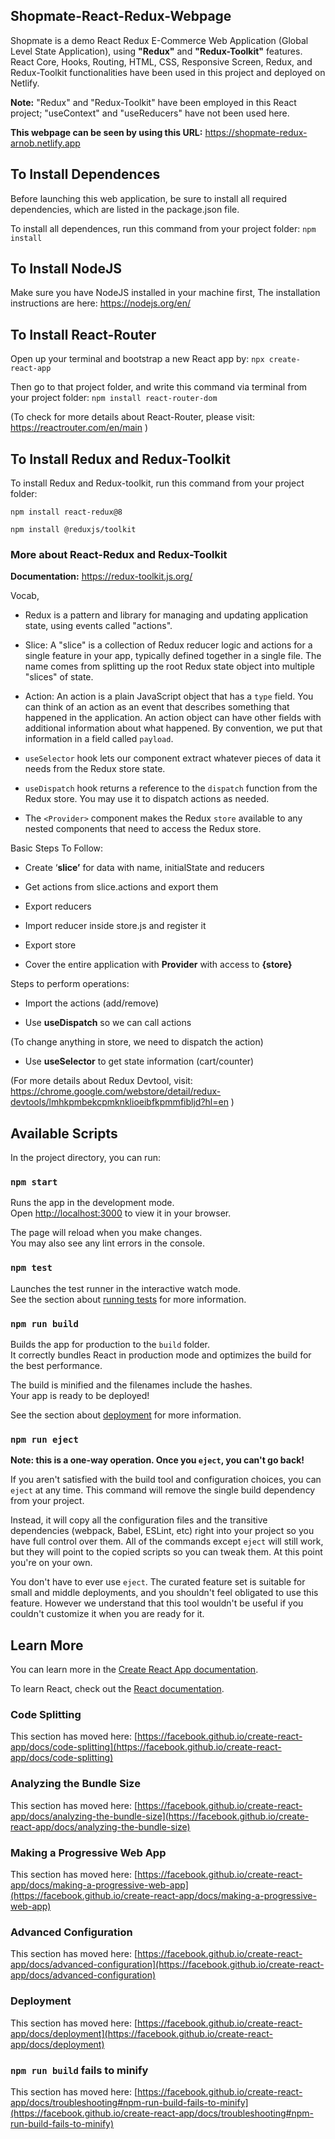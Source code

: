 
## Shopmate-React-Redux-Webpage

Shopmate is a demo React Redux E-Commerce Web Application (Global Level State Application), using **"Redux"** and **"Redux-Toolkit"** features. React Core, Hooks, Routing, HTML, CSS, Responsive Screen, Redux, and Redux-Toolkit functionalities have been used in this project and deployed on Netlify.

**Note:** "Redux" and "Redux-Toolkit" have been employed in this React project; "useContext" and "useReducers" have not been used here.

**This webpage can be seen by using this URL:** https://shopmate-redux-arnob.netlify.app

## To Install Dependences

Before launching this web application, be sure to install all required dependencies, which are listed in the package.json file.

To install all dependences, run this command from your project folder: `npm install`

## To Install NodeJS

Make sure you have NodeJS installed in your machine first, The installation instructions are here: https://nodejs.org/en/

## To Install React-Router 

Open up your terminal and bootstrap a new React app by: `npx create-react-app`

Then go to that project folder, and write this command via terminal from your project folder: `npm install react-router-dom`

(To check for more details about React-Router, please visit: https://reactrouter.com/en/main )

## To Install Redux and Redux-Toolkit

To install Redux and Redux-toolkit, run this command from your project folder:

`npm install react-redux@8`

`npm install @reduxjs/toolkit`

### More about React-Redux and Redux-Toolkit

**Documentation:** https://redux-toolkit.js.org/

Vocab,

- Redux is a pattern and library for managing and updating application state, using events called "actions".
  
- Slice: A "slice" is a collection of Redux reducer logic and actions for a single feature in your app, typically defined together in a single file. The name comes from splitting up the root Redux state object into multiple "slices" of state.
  
- Action: An action is a plain JavaScript object that has a `type` field. You can think of an action as an event that describes something that happened in the application. An action object can have other fields with additional information about what happened. By convention, we put that information in a field called `payload`.
  
- `useSelector` hook lets our component extract whatever pieces of data it needs from the Redux store state.
  
- `useDispatch` hook returns a reference to the `dispatch` function from the Redux store. You may use it to dispatch actions as needed.
  
- The `<Provider>` component makes the Redux `store` available to any nested components that need to access the Redux store.

Basic Steps To Follow:

- Create ‘**slice’** for data with name, initialState and reducers
  
- Get actions from slice.actions and export them

- Export reducers
  
- Import reducer inside store.js and register it
  
- Export store
  
- Cover the entire application with **Provider** with access to **{store}**

Steps to perform operations:

- Import the actions (add/remove)
  
- Use **useDispatch** so we can call actions

(To change anything in store, we need to dispatch the action)

- Use **useSelector** to get state information (cart/counter)

(For more details about Redux Devtool, visit: https://chrome.google.com/webstore/detail/redux-devtools/lmhkpmbekcpmknklioeibfkpmmfibljd?hl=en )

## Available Scripts

In the project directory, you can run:

### `npm start`

Runs the app in the development mode.\
Open [http://localhost:3000](http://localhost:3000) to view it in your browser.

The page will reload when you make changes.\
You may also see any lint errors in the console.

### `npm test`

Launches the test runner in the interactive watch mode.\
See the section about [running tests](https://facebook.github.io/create-react-app/docs/running-tests) for more information.

### `npm run build`

Builds the app for production to the `build` folder.\
It correctly bundles React in production mode and optimizes the build for the best performance.

The build is minified and the filenames include the hashes.\
Your app is ready to be deployed!

See the section about [deployment](https://facebook.github.io/create-react-app/docs/deployment) for more information.

### `npm run eject`

**Note: this is a one-way operation. Once you `eject`, you can't go back!**

If you aren't satisfied with the build tool and configuration choices, you can `eject` at any time. This command will remove the single build dependency from your project.

Instead, it will copy all the configuration files and the transitive dependencies (webpack, Babel, ESLint, etc) right into your project so you have full control over them. All of the commands except `eject` will still work, but they will point to the copied scripts so you can tweak them. At this point you're on your own.

You don't have to ever use `eject`. The curated feature set is suitable for small and middle deployments, and you shouldn't feel obligated to use this feature. However we understand that this tool wouldn't be useful if you couldn't customize it when you are ready for it.

## Learn More

You can learn more in the [Create React App documentation](https://facebook.github.io/create-react-app/docs/getting-started).

To learn React, check out the [React documentation](https://reactjs.org/).

### Code Splitting

This section has moved here: [https://facebook.github.io/create-react-app/docs/code-splitting](https://facebook.github.io/create-react-app/docs/code-splitting)

### Analyzing the Bundle Size

This section has moved here: [https://facebook.github.io/create-react-app/docs/analyzing-the-bundle-size](https://facebook.github.io/create-react-app/docs/analyzing-the-bundle-size)

### Making a Progressive Web App

This section has moved here: [https://facebook.github.io/create-react-app/docs/making-a-progressive-web-app](https://facebook.github.io/create-react-app/docs/making-a-progressive-web-app)

### Advanced Configuration

This section has moved here: [https://facebook.github.io/create-react-app/docs/advanced-configuration](https://facebook.github.io/create-react-app/docs/advanced-configuration)

### Deployment

This section has moved here: [https://facebook.github.io/create-react-app/docs/deployment](https://facebook.github.io/create-react-app/docs/deployment)

### `npm run build` fails to minify

This section has moved here: [https://facebook.github.io/create-react-app/docs/troubleshooting#npm-run-build-fails-to-minify](https://facebook.github.io/create-react-app/docs/troubleshooting#npm-run-build-fails-to-minify)
